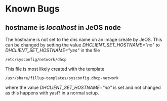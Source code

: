 # Known Bugs
## hostname is *localhost* in JeOS node
The hostname is not set to the dns name on an image create by JeOS.
This can be changed by setting the value *DHCLIENT_SET_HOSTNAME="no"* 
to *DHCLIENT_SET_HOSTNAME="yes"*
in the file 
```
/etc/sysconfig/network/dhcp
```
This file is most likely created with the template
```
/usr/share/fillup-templates/sysconfig.dhcp-network
```
where the value *DHCLIENT_SET_HOSTNAME="no"* is set and not changed as this happens with yast? in a normal setup.
